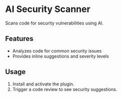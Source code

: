 # AI Security Scanner

Scans code for security vulnerabilities using AI.

## Features
- Analyzes code for common security issues
- Provides inline suggestions and severity levels

## Usage
1. Install and activate the plugin.
2. Trigger a code review to see security suggestions. 